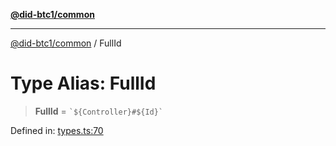 [**@did-btc1/common**](../README.md)

***

[@did-btc1/common](../globals.md) / FullId

# Type Alias: FullId

> **FullId** = `` `${Controller}#${Id}` ``

Defined in: [types.ts:70](https://github.com/dcdpr/did-btc1-js/blob/751aedd75738c26882a2149e644ae32b9e424707/packages/common/src/types.ts#L70)
